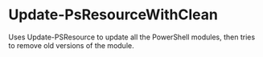 # Update-PsResourceWithClean
Uses Update-PSResource to update all the PowerShell modules, then tries to remove old versions of the module.
